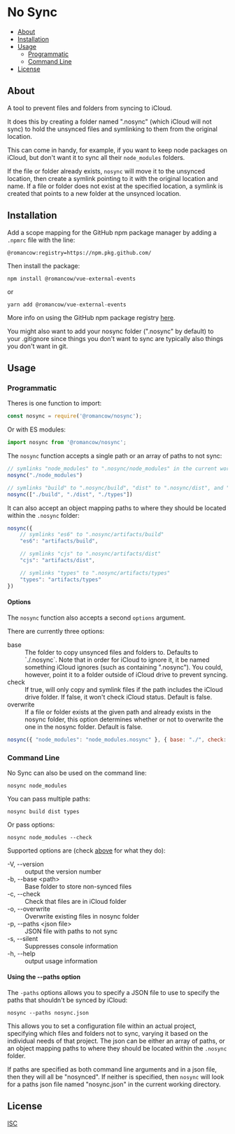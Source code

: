 
#	No Sync
- [About](#About)
- [Installation](#Installation)
- [Usage](#Usage)
	- [Programmatic](#Programmatic)
	- [Command Line](#Command-Line)
- [License](#License)

## About

A tool to prevent files and folders from syncing to iCloud.

It does this by creating a folder named ".nosync" (which iCloud will not sync) to hold the unsynced files
and symlinking to them from the original location.

This can come in handy, for example, if you want to keep node packages on iCloud, but don't want it to sync
all their `node_modules` folders.

If the file or folder already exists, `nosync` will move it to the unsynced location, then create a
symlink pointing to it with the original location and name. If a file or folder does not exist at the
specified location, a symlink is created that points to a new folder at the unsynced location.

## Installation

Add a scope mapping for the GitHub npm package manager by adding a `.npmrc` file with the line:

	@romancow:registry=https://npm.pkg.github.com/

Then install the package:

	npm install @romancow/vue-external-events

or

	yarn add @romancow/vue-external-events

More info on using the GitHub npm package registry [here](https://help.github.com/en/articles/configuring-npm-for-use-with-github-package-registry#installing-a-package).

You might also want to add your nosync folder (".nosync" by default) to your .gitignore since things you
don't want to sync are typically also things you don't want in git.

## Usage

### Programmatic

Theres is one function to import:
```javascript
const nosync = require('@romancow/nosync');
```

Or with ES modules:
```javascript
import nosync from '@romancow/nosync';
```

The `nosync` function accepts a single path or an array of paths to not sync:
```javascript
// symlinks "node_modules" to ".nosync/node_modules" in the current working directory
nosync("./node_modules")

// symlinks "build" to ".nosync/build", "dist" to ".nosync/dist", and "types" to ".nosync/types"
nosync(["./build", "./dist", "./types"])
```

It can also accept an object mapping paths to where they should be located within
the `.nosync` folder:
```javascript
nosync({
	// symlinks "es6" to ".nosync/artifacts/build"
	"es6": "artifacts/build",

	// symlinks "cjs" to ".nosync/artifacts/dist"
	"cjs": "artifacts/dist",

	// symlinks "types" to ".nosync/artifacts/types"
	"types": "artifacts/types"
})
```

#### Options

The `nosync` function also accepts a second `options` argument.

There are currently three options:

<dl>
	<dt>base</dt>
	<dd>The folder to copy unsynced files and folders to. Defaults to `./.nosync`. Note that in order for
	iCloud to ignore it, it be named something iCloud ignores (such as containing ".nosync"). You could,
	however, point it to a folder outside of iCloud drive to prevent syncing.</dd>
	<dt>check</dt>
	<dd>If true, will only copy and symlink files if the path includes the iCloud drive folder. If false,
	it won't check iCloud status. Default is false.</dd>
	<dt>overwrite</dt>
	<dd>If a file or folder exists at the given path and already exists in the nosync folder, this option
	determines whether or not to overwrite the one in the nosync folder. Default is false.</dd>
</dl>

```javascript
nosync({ "node_modules": "node_modules.nosync" }, { base: "./", check: true, overwrite: true })
```

### Command Line

No Sync can also be used on the command line:

	nosync node_modules

You can pass multiple paths:

	nosync build dist types

Or pass options:

	nosync node_modules --check

Supported options are (check [above](#Options) for what they do):

<dl>
	<dt>-V, --version</dt>
	<dd>output the version number</dd>
	<dt>-b, --base &ltpath&gt</dt>
	<dd>Base folder to store non-synced files</dd>
	<dt>-c, --check</dt>
	<dd>Check that files are in iCloud folder</dd>
	<dt>-o, --overwrite</dt>
	<dd>Overwrite existing files in nosync folder</dd>
	<dt>-p, --paths &ltjson file&gt</dt>
	<dd>JSON file with paths to not sync</dd>
	<dt>-s, --silent</dt>
	<dd>Suppresses console information</dd>
	<dt>-h, --help</dt>
	<dd>output usage information</dd>
</dl>

#### Using the --paths option

The `-paths` options allows you to specify a JSON file to use to specify the paths that shouldn't be
synced by iCloud:

	nosync --paths nosync.json

This allows you to set a configuration file within an actual project, specifying which files and folders
not to sync, varying it based on the individual needs of that project. The json can be either an array of
paths, or an object mapping paths to where they should be located within the `.nosync` folder.

If paths are specified as both command line arguments and in a json file, then they will all be "nosynced".
If neither is specified, then `nosync` will look for a paths json file named "nosync.json" in the current
working directory.

## License

[ISC](https://opensource.org/licenses/ISC)
